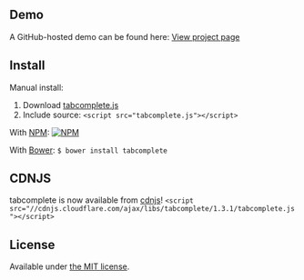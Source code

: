 ## Demo

A GitHub-hosted demo can be found here:
[View project page](http://erming.github.io/tabcomplete/)

## Install

Manual install:
  1. Download [tabcomplete.js](https://raw.githubusercontent.com/erming/tabcomplete/gh-pages/tabcomplete.js)
  2. Include source: `<script src="tabcomplete.js"></script>`

With [NPM](https://www.npmjs.org/package/tabcomplete):
[![NPM](https://nodei.co/npm/tabcomplete.png?compact=true)](https://www.npmjs.org/package/tabcomplete)

With [Bower](http://bower.io/search/?q=tabcomplete):
`$ bower install tabcomplete`

## CDNJS

tabcomplete is now available from [cdnjs](http://cdnjs.com/libraries/tabcomplete)!
```<script src="//cdnjs.cloudflare.com/ajax/libs/tabcomplete/1.3.1/tabcomplete.js"></script>```

## License

Available under [the MIT license](http://mths.be/mit).
